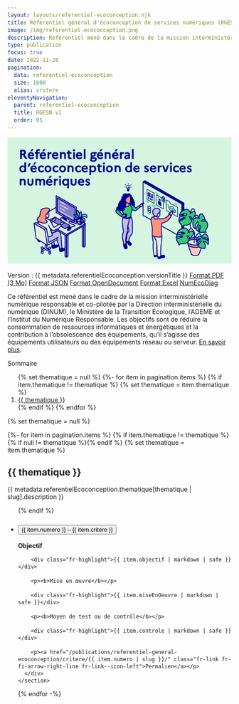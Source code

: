 ```yaml
---
layout: layouts/referentiel-ecoconception.njk
title: Référentiel général d'écoconception de services numériques (RGESN)
image: /img/referentiel-ecoconception.png
description: Référentiel mené dans le cadre de la mission interministérielle numérique écoresponsable et co-pilotée par la Direction interministérielle du numérique (DINUM), le Ministère de la Transition Écologique, l’ADEME et l’Institut du Numérique Responsable.
type: publication
focus: true
date: 2022-11-28
pagination:
  data: referentiel-ecoconception
  size: 1000
  alias: critere
eleventyNavigation:
  parent: referentiel-ecoconception
  title: RGESN v1
  order: 05
---
```


<img src="/img/referentiel-ecoconception.png" alt="" />

<p class="fr-py-2w">
    <span class="fr-tag">Version : {{ metadata.referentielEcoconception.versionTitle }}</span>
    <a class="fr-link fr-fi-download-line fr-link--icon-left" href="/docs/2023/rgesn-referentiel-general-ecoconception-v1.0.1.pdf">Format PDF (3 Mo)</a>
    <a class="fr-link fr-fi-download-line fr-link--icon-left" href="/publications/referentiel-general-ecoconception/export/referentiel-general-ecoconception-version-{{ metadata.referentielEcoconception.version }}.json" target="_blank">Format JSON</a>
    <a class="fr-link fr-fi-download-line fr-link--icon-left" href="/docs/2023/NumEcoDiag-feuille-v1.0.1.ods" target="_blank">Format OpenDocument</a>
    <a class="fr-link fr-fi-download-line fr-link--icon-left" href="/docs/2023/NumEcoDiag-feuille-v1.0.1.xls" target="_blank">Format Excel</a>
    <a class="fr-link fr-fi-external-link-line fr-link--icon-left" href="/publications/referentiel-general-ecoconception/numecodiag/" target="_blank">NumEcoDiag</a>
</p>

<p>Ce référentiel est mené dans le cadre de la mission interministérielle numérique responsable et co-pilotée par la Direction interministérielle du numérique (DINUM),
le Ministère de la Transition Écologique, l’ADEME et l’Institut du Numérique Responsable. Les objectifs sont de réduire la consommation de ressources informatiques et énergétiques et la contribution
à l’obsolescence des équipements, qu’il s’agisse des équipements utilisateurs ou des équipements réseau ou serveur. <a href="/publications/referentiel-general-ecoconception/a-propos/">En savoir plus</a>.</p>

<nav class="fr-summary" role="navigation" aria-labelledby="fr-summary-title">
    <div class="fr-summary__title" id="fr-summary-title">Sommaire</div>
    <ol class="fr-summary__list">
    {% set thematique = null %}
    {%- for item in pagination.items %}
      {% if item.thematique != thematique %}
        {% set thematique = item.thematique %}
        <li>
          <a class="fr-summary__link" href="#{{ thematique | slug }}">{{ thematique }}</a>
        </li>
      {% endif %}
    {% endfor %}
    </ol>
</nav>

{% set thematique = null %}

{%- for item in pagination.items %}
  {% if item.thematique != thematique %}
    {% if null != thematique %}</ul>{% endif %}
    {% set thematique = item.thematique %}
    <h2 id="{{ thematique | slug }}">{{ thematique }}</h2>
    <p class="fr-text--sm">{{ metadata.referentielEcoconception.thematique[thematique | slug].description }}</p>
    <ul class="fr-accordions-group">
  {% endif %}

  <li>
    <section class="fr-accordion">
      <h3 class="fr-accordion__title">
        <button class="fr-accordion__btn" aria-expanded="false" aria-controls="accordion-{{ item.numero }}">{{ item.numero }} – {{ item.critere }}</button>
      </h3>
      <div class="fr-collapse" id="accordion-{{ item.numero }}">
        <p><b>Objectif</b></p>

        <div class="fr-highlight">{{ item.objectif | markdown | safe }}</div>

        <p><b>Mise en œuvre</b></p>

        <div class="fr-highlight">{{ item.miseEnOeuvre | markdown | safe }}</div>

        <p><b>Moyen de test ou de contrôle</b></p>

        <div class="fr-highlight">{{ item.controle | markdown | safe }}</div>

        <p><a href="/publications/referentiel-general-ecoconception/critere/{{ item.numero | slug }}/" class="fr-link fr-fi-arrow-right-line fr-link--icon-left">Permalien</a></p>
      </div>
    </section>
  </li>
{% endfor -%}
</ul>
